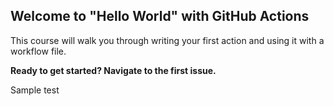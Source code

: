 ## Welcome to "Hello World" with GitHub Actions

This course will walk you through writing your first action and using it with a workflow file. 

**Ready to get started? Navigate to the first issue.**

Sample test 
